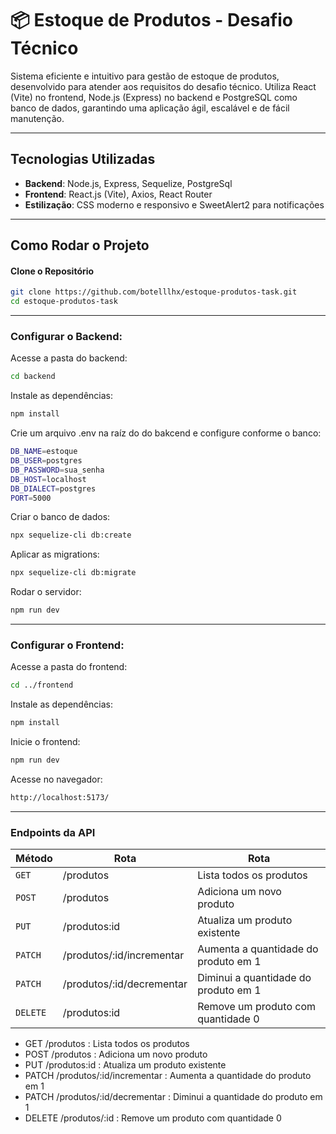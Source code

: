 # 📦 Estoque de Produtos - Desafio Técnico

Sistema eficiente e intuitivo para gestão de estoque de produtos, desenvolvido para atender aos requisitos do desafio técnico. Utiliza React (Vite) no frontend, Node.js (Express) no backend e PostgreSQL como banco de dados, garantindo uma aplicação ágil, escalável e de fácil manutenção.

---

## Tecnologias Utilizadas

- **Backend**: Node.js, Express, Sequelize, PostgreSql
- **Frontend**: React.js (Vite), Axios, React Router
- **Estilização**: CSS moderno e responsivo e SweetAlert2 para notificações

---

## Como Rodar o Projeto

#### Clone o Repositório
```bash
git clone https://github.com/botelllhx/estoque-produtos-task.git
cd estoque-produtos-task
```

---

### Configurar o Backend: 

Acesse a pasta do backend:
```bash
cd backend
```

Instale as dependências:
```bash
npm install
```

Crie um arquivo .env na raíz do do bakcend e configure conforme o banco:
```bash
DB_NAME=estoque
DB_USER=postgres
DB_PASSWORD=sua_senha
DB_HOST=localhost
DB_DIALECT=postgres
PORT=5000
```

Criar o banco de dados:
```bash
npx sequelize-cli db:create
```

Aplicar as migrations:
```bash
npx sequelize-cli db:migrate
```

Rodar o servidor:
```bash
npm run dev
```

---

### Configurar o Frontend:

Acesse a pasta do frontend:
```bash
cd ../frontend
```

Instale as dependências:
```bash
npm install
```

Inicie o frontend:
```bash
npm run dev
```

Acesse no navegador:
```bash
http://localhost:5173/
```

---

### Endpoints da API

| Método | Rota | Rota |
| --- | --- | --- |
| `GET` | /produtos | Lista todos os produtos |
| `POST` | /produtos | Adiciona um novo produto |
| `PUT` | /produtos:id | Atualiza um produto existente |
| `PATCH` | /produtos/:id/incrementar | Aumenta a quantidade do produto em 1 |
| `PATCH` | /produtos/:id/decrementar | Diminui a quantidade do produto em 1 |
| `DELETE` | /produtos:id | Remove um produto com quantidade 0 |

- GET /produtos : Lista todos os produtos
- POST /produtos : Adiciona um novo produto
- PUT /produtos:id : Atualiza um produto existente
- PATCH /produtos/:id/incrementar : Aumenta a quantidade do produto em 1
- PATCH /produtos/:id/decrementar : Diminui a quantidade do produto em 1
- DELETE /produtos/:id : Remove um produto com quantidade 0
